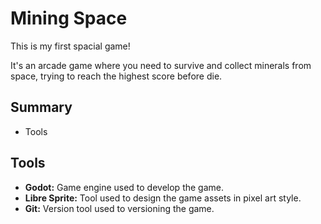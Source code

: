 # Mining Space

This is my first spacial game!

It's an arcade game where you need to survive and collect minerals from space, trying to reach the highest score before die.

## Summary

- Tools

## Tools

- **Godot:** Game engine used to develop the game.
- **Libre Sprite:** Tool used to design the game assets in pixel art style.
- **Git:** Version tool used to versioning the game.
